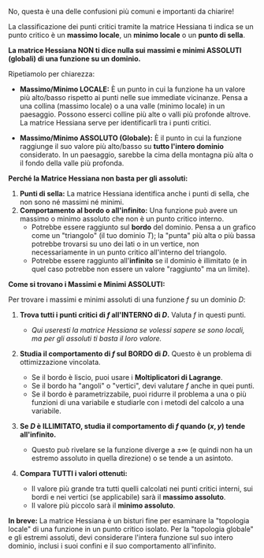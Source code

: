 No, questa è una delle confusioni più comuni e importanti da chiarire!

La classificazione dei punti critici tramite la matrice Hessiana ti indica se un punto critico è un **massimo locale**, un **minimo locale** o un **punto di sella**.

**La matrice Hessiana NON ti dice nulla sui massimi e minimi ASSOLUTI (globali) di una funzione su un dominio.**

Ripetiamolo per chiarezza:

* **Massimo/Minimo LOCALE:** È un punto in cui la funzione ha un valore più alto/basso rispetto ai punti nelle sue immediate vicinanze. Pensa a una collina (massimo locale) o a una valle (minimo locale) in un paesaggio. Possono esserci colline più alte o valli più profonde altrove. La matrice Hessiana serve per identificarli tra i punti critici.

* **Massimo/Minimo ASSOLUTO (Globale):** È il punto in cui la funzione raggiunge il suo valore più alto/basso su **tutto l'intero dominio** considerato. In un paesaggio, sarebbe la cima della montagna più alta o il fondo della valle più profonda.

**Perché la Matrice Hessiana non basta per gli assoluti:**

1.  **Punti di sella:** La matrice Hessiana identifica anche i punti di sella, che non sono né massimi né minimi.
2.  **Comportamento al bordo o all'infinito:** Una funzione può avere un massimo o minimo assoluto che non è un punto critico interno.
    * Potrebbe essere raggiunto sul **bordo** del dominio. Pensa a un grafico come un "triangolo" (il tuo dominio $T$); la "punta" più alta o più bassa potrebbe trovarsi su uno dei lati o in un vertice, non necessariamente in un punto critico all'interno del triangolo.
    * Potrebbe essere raggiunto all'**infinito** se il dominio è illimitato (e in quel caso potrebbe non essere un valore "raggiunto" ma un limite).

**Come si trovano i Massimi e Minimi ASSOLUTI:**

Per trovare i massimi e minimi assoluti di una funzione $f$ su un dominio $D$:

1.  **Trova tutti i punti critici di $f$ all'INTERNO di $D$.** Valuta $f$ in questi punti.
    * *Qui useresti la matrice Hessiana se volessi sapere se sono locali, ma per gli assoluti ti basta il loro valore.*
2.  **Studia il comportamento di $f$ sul BORDO di $D$.** Questo è un problema di ottimizzazione vincolata.
    * Se il bordo è liscio, puoi usare i **Moltiplicatori di Lagrange**.
    * Se il bordo ha "angoli" o "vertici", devi valutare $f$ anche in quei punti.
    * Se il bordo è parametrizzabile, puoi ridurre il problema a una o più funzioni di una variabile e studiarle con i metodi del calcolo a una variabile.
3.  **Se $D$ è ILLIMITATO, studia il comportamento di $f$ quando $(x,y)$ tende all'infinito.**
    * Questo può rivelare se la funzione diverge a $\pm \infty$ (e quindi non ha un estremo assoluto in quella direzione) o se tende a un asintoto.

4.  **Compara TUTTI i valori ottenuti:**
    * Il valore più grande tra tutti quelli calcolati nei punti critici interni, sui bordi e nei vertici (se applicabile) sarà il **massimo assoluto**.
    * Il valore più piccolo sarà il **minimo assoluto**.

**In breve:** La matrice Hessiana è un bisturi fine per esaminare la "topologia locale" di una funzione in un punto critico isolato. Per la "topologia globale" e gli estremi assoluti, devi considerare l'intera funzione sul suo intero dominio, inclusi i suoi confini e il suo comportamento all'infinito.